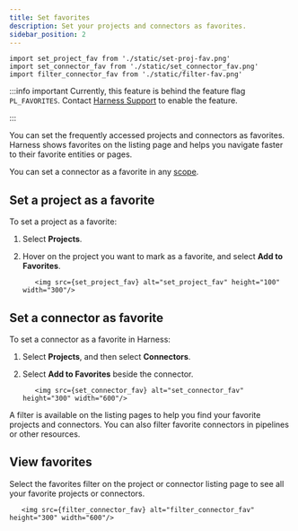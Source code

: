 ```yaml
---
title: Set favorites
description: Set your projects and connectors as favorites.
sidebar_position: 2
---
```


```mdx-code-block
import set_project_fav from './static/set-proj-fav.png'
import set_connector_fav from './static/set_connector_fav.png'
import filter_connector_fav from './static/filter-fav.png'
```

:::info important
Currently, this feature is behind the feature flag `PL_FAVORITES`. Contact [Harness Support](mailto:support@harness.io) to enable the feature.

:::


You can set the frequently accessed projects and connectors as favorites. Harness shows favorites on the listing page and helps you navigate faster to their favorite entities or pages.

You can set a connector as a favorite in any [scope](/docs/platform/role-based-access-control/rbac-in-harness#overview-of-the-hierarchical-setup-in-harness).

## Set a project as a favorite

To set a project as a favorite: 
1. Select **Projects**.
2. Hover on the project you want to mark as a favorite, and select **Add to Favorites**.
   
   
   ```mdx-code-block
      <img src={set_project_fav} alt="set_project_fav" height="100" width="300"/>
   ```

## Set a connector as favorite

To set a connector as a favorite in Harness: 
1. Select **Projects**, and then select **Connectors**.
2. Select **Add to Favorites** beside the connector.

   ```mdx-code-block
      <img src={set_connector_fav} alt="set_connector_fav" height="300" width="600"/>
   ```

A filter is available on the listing pages to help you find your favorite projects and connectors. You can also filter favorite connectors in pipelines or other resources.

## View favorites

Select the favorites filter on the project or connector listing page to see all your favorite projects or connectors.

 ```mdx-code-block
    <img src={filter_connector_fav} alt="filter_connector_fav" height="300" width="600"/>
 ```